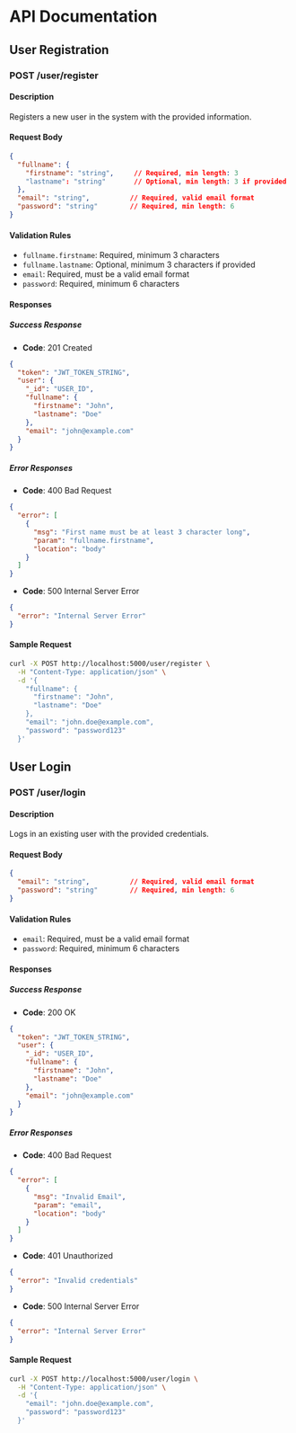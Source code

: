 # API Documentation

## User Registration

### POST /user/register

#### Description
Registers a new user in the system with the provided information.

#### Request Body
```json
{
  "fullname": {
    "firstname": "string",     // Required, min length: 3
    "lastname": "string"       // Optional, min length: 3 if provided
  },
  "email": "string",          // Required, valid email format
  "password": "string"        // Required, min length: 6
}
```

#### Validation Rules
- `fullname.firstname`: Required, minimum 3 characters
- `fullname.lastname`: Optional, minimum 3 characters if provided
- `email`: Required, must be a valid email format
- `password`: Required, minimum 6 characters

#### Responses

##### Success Response
- **Code**: 201 Created
```json
{
  "token": "JWT_TOKEN_STRING",
  "user": {
    "_id": "USER_ID",
    "fullname": {
      "firstname": "John",
      "lastname": "Doe"
    },
    "email": "john@example.com"
  }
}
```

##### Error Responses
- **Code**: 400 Bad Request
```json
{
  "error": [
    {
      "msg": "First name must be at least 3 character long",
      "param": "fullname.firstname",
      "location": "body"
    }
  ]
}
```

- **Code**: 500 Internal Server Error
```json
{
  "error": "Internal Server Error"
}
```

#### Sample Request
```bash
curl -X POST http://localhost:5000/user/register \
  -H "Content-Type: application/json" \
  -d '{
    "fullname": {
      "firstname": "John",
      "lastname": "Doe"
    },
    "email": "john.doe@example.com",
    "password": "password123"
  }'
```

## User Login

### POST /user/login

#### Description
Logs in an existing user with the provided credentials.

#### Request Body
```json
{
  "email": "string",          // Required, valid email format
  "password": "string"        // Required, min length: 6
}
```

#### Validation Rules
- `email`: Required, must be a valid email format
- `password`: Required, minimum 6 characters

#### Responses

##### Success Response
- **Code**: 200 OK
```json
{
  "token": "JWT_TOKEN_STRING",
  "user": {
    "_id": "USER_ID",
    "fullname": {
      "firstname": "John",
      "lastname": "Doe"
    },
    "email": "john@example.com"
  }
}
```

##### Error Responses
- **Code**: 400 Bad Request
```json
{
  "error": [
    {
      "msg": "Invalid Email",
      "param": "email",
      "location": "body"
    }
  ]
}
```

- **Code**: 401 Unauthorized
```json
{
  "error": "Invalid credentials"
}
```

- **Code**: 500 Internal Server Error
```json
{
  "error": "Internal Server Error"
}
```

#### Sample Request
```bash
curl -X POST http://localhost:5000/user/login \
  -H "Content-Type: application/json" \
  -d '{
    "email": "john.doe@example.com",
    "password": "password123"
  }'
```
